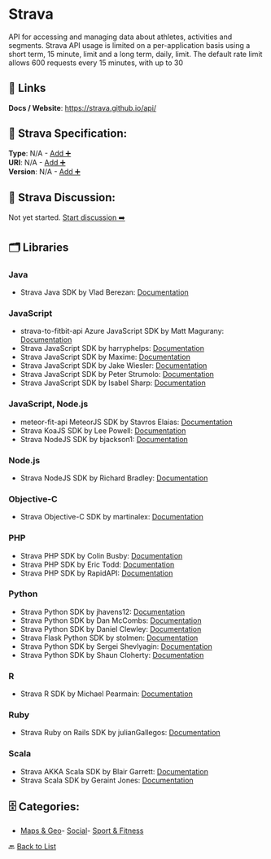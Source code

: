 # Strava

API for accessing and managing data about athletes, activities and segments.  Strava API usage is limited on a per-application basis using a short term, 15 minute, limit and a long term, daily, limit. The default rate limit allows 600 requests every 15 minutes, with up to 30

##  🔗 Links
**Docs / Website**: https://strava.github.io/api/

## 🧬 Strava Specification:
**Type**: N/A - [Add ➕](https://github.com/apis-list/apis-list/edit/main/apis.yaml#L18389)  
**URI**: N/A - [Add ➕](https://github.com/apis-list/apis-list/edit/main/apis.yaml#L18389)  
**Version**: N/A - [Add ➕](https://github.com/apis-list/apis-list/edit/main/apis.yaml#L18389)

## 💬 Strava Discussion:
Not yet started. [Start discussion ➡️](https://github.com/apis-list/apis-list/discussions/new)

## 🗂️ Libraries
### Java
- Strava Java SDK by Vlad Berezan: [Documentation](https://github.com/vberezan/st.utils-strava-api-wrapper)
### JavaScript
- strava-to-fitbit-api Azure JavaScript SDK by Matt Magurany: [Documentation](https://github.com/heymagurany/strava-to-fitbit-api)
- Strava JavaScript SDK by harryphelps: [Documentation](https://github.com/harryphelps/SportsDataVisualisation)
- Strava JavaScript SDK by Maxime: [Documentation](https://github.com/maximemhd/Maaxstats)
- Strava JavaScript SDK by Jake Wiesler: [Documentation](https://github.com/jakewies/just-chart-it)
- Strava JavaScript SDK by Peter Strumolo: [Documentation](https://github.com/pstrum/athletes-dashboard)
- Strava JavaScript SDK by Isabel Sharp: [Documentation](https://github.com/iss7/StravaWaxTracker)
### JavaScript, Node.js
- meteor-fit-api MeteorJS SDK by Stavros Elaias: [Documentation](https://github.com/selaias/meteor-fit-api)
- Strava KoaJS SDK by Lee Powell: [Documentation](https://github.com/leepowellcouk/koa-strava-api)
- Strava NodeJS SDK by bjackson1: [Documentation](https://github.com/bjackson1/strava_updater)
### Node.js
- Strava NodeJS SDK by Richard Bradley: [Documentation](https://github.com/chudley/node-strava)
### Objective-C
- Strava Objective-C SDK by martinalex: [Documentation](https://github.com/martinalex/WebServiceCall)
### PHP
- Strava PHP SDK by Colin Busby: [Documentation](https://github.com/cdbusby/activity-tracker)
- Strava PHP SDK by Eric Todd: [Documentation](https://github.com/dRockolla/GearSpy)
- Strava PHP SDK by RapidAPI: [Documentation](https://github.com/RapidSoftwareSolutions/Marketplace-Strava-Package)
### Python
- Strava Python SDK by jhavens12: [Documentation](https://github.com/jhavens12/Running_Graphs)
- Strava Python SDK by Dan McCombs: [Documentation](https://github.com/dmccombs/everest_climbing)
- Strava Python SDK by Daniel Clewley: [Documentation](https://github.com/danclewley/get_pcr_tt_results)
- Strava Flask Python SDK by stolmen: [Documentation](https://github.com/stolmen/strava_flask_derp)
- Strava Python SDK by Sergei Shevlyagin: [Documentation](https://github.com/sshevlyagin/strava-api-v3.1)
- Strava Python SDK by Shaun Cloherty: [Documentation](https://github.com/cnuahs/strava-tools)
### R
- Strava R SDK by Michael Pearmain: [Documentation](https://github.com/mpearmain/StravR)
### Ruby
- Strava Ruby on Rails SDK by julianGallegos: [Documentation](https://github.com/julianGallegos/strava_rails_api)
### Scala
- Strava AKKA Scala SDK by Blair Garrett: [Documentation](https://github.com/blairg/comparemyrace-backend)
- Strava Scala SDK by Geraint Jones: [Documentation](https://github.com/city81/strava-service)


## 🗄️ Categories:
- [Maps & Geo](https://github.com/apis-list/apis-list#maps--geo-)- [Social](https://github.com/apis-list/apis-list#social-)- [Sport & Fitness](https://github.com/apis-list/apis-list#sport--fitness-)

🔙  [Back to List](https://github.com/apis-list/apis-list)
